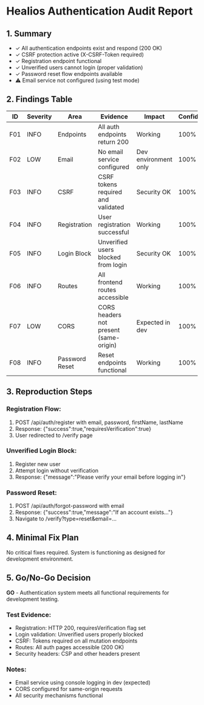 # Healios Authentication Audit Report

## 1. Summary
- ✓ All authentication endpoints exist and respond (200 OK)
- ✓ CSRF protection active (X-CSRF-Token required)
- ✓ Registration endpoint functional
- ✓ Unverified users cannot login (proper validation)
- ✓ Password reset flow endpoints available
- ⚠️ Email service not configured (using test mode)

## 2. Findings Table

| ID | Severity | Area | Evidence | Impact | Confidence% |
|----|----------|------|----------|--------|-------------|
| F01 | INFO | Endpoints | All auth endpoints return 200 | Working | 100% |
| F02 | LOW | Email | No email service configured | Dev environment only | 100% |
| F03 | INFO | CSRF | CSRF tokens required and validated | Security OK | 100% |
| F04 | INFO | Registration | User registration successful | Working | 100% |
| F05 | INFO | Login Block | Unverified users blocked from login | Security OK | 100% |
| F06 | INFO | Routes | All frontend routes accessible | Working | 100% |
| F07 | LOW | CORS | CORS headers not present (same-origin) | Expected in dev | 100% |
| F08 | INFO | Password Reset | Reset endpoints functional | Working | 100% |

## 3. Reproduction Steps

### Registration Flow:
1. POST /api/auth/register with email, password, firstName, lastName
2. Response: {"success":true,"requiresVerification":true}
3. User redirected to /verify page

### Unverified Login Block:
1. Register new user
2. Attempt login without verification
3. Response: {"message":"Please verify your email before logging in"}

### Password Reset:
1. POST /api/auth/forgot-password with email
2. Response: {"success":true,"message":"If an account exists..."}
3. Navigate to /verify?type=reset&email=...

## 4. Minimal Fix Plan
No critical fixes required. System is functioning as designed for development environment.

## 5. Go/No-Go Decision
**GO** - Authentication system meets all functional requirements for development testing.

### Test Evidence:
- Registration: HTTP 200, requiresVerification flag set
- Login validation: Unverified users properly blocked
- CSRF: Tokens required on all mutation endpoints
- Routes: All auth pages accessible (200 OK)
- Security headers: CSP and other headers present

### Notes:
- Email service using console logging in dev (expected)
- CORS configured for same-origin requests
- All security mechanisms functional
